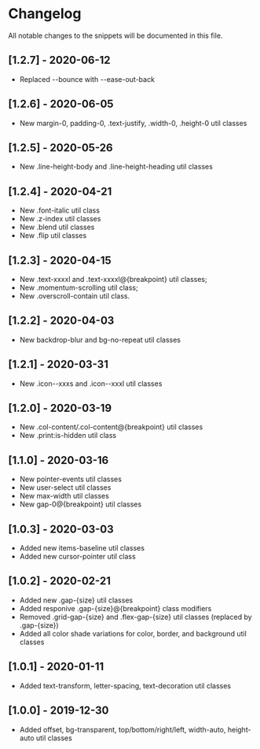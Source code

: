 # Changelog
All notable changes to the snippets will be documented in this file.

## [1.2.7] - 2020-06-12
- Replaced --bounce with --ease-out-back

## [1.2.6] - 2020-06-05
- New margin-0, padding-0, .text-justify, .width-0, .height-0 util classes

## [1.2.5] - 2020-05-26
- New .line-height-body and .line-height-heading util classes

## [1.2.4] - 2020-04-21
- New .font-italic util class
- New .z-index util classes
- New .blend util classes
- New .flip util classes

## [1.2.3] - 2020-04-15
- New .text-xxxxl and .text-xxxxl@{breakpoint} util classes;
- New .momentum-scrolling util class;
- New .overscroll-contain util class.

## [1.2.2] - 2020-04-03
- New backdrop-blur and bg-no-repeat util classes

## [1.2.1] - 2020-03-31
- New .icon--xxxs and .icon--xxxl util classes

## [1.2.0] - 2020-03-19
- New .col-content/.col-content@{breakpoint} util classes
- New .print:is-hidden util class

## [1.1.0] - 2020-03-16
- New pointer-events util classes
- New user-select util classes
- New max-width util classes
- New gap-0@{breakpoint} util classes

## [1.0.3] - 2020-03-03
- Added new items-baseline util classes
- Added new cursor-pointer util class

## [1.0.2] - 2020-02-21
- Added new .gap-{size} util classes
- Added responive .gap-{size}@{breakpoint} class modifiers
- Removed .grid-gap-{size} and .flex-gap-{size} util classes (replaced by .gap-{size})
- Added all color shade variations for color, border, and background util classes

## [1.0.1] - 2020-01-11
- Added text-transform, letter-spacing, text-decoration util classes

## [1.0.0] - 2019-12-30
- Added offset, bg-transparent, top/bottom/right/left, width-auto, height-auto util classes